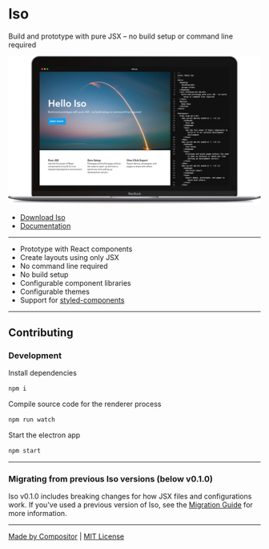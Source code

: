 
# Iso

Build and prototype with pure JSX – no build setup or command line required

<img src='docs/macbook-gray.jpg'>

- [Download Iso][download]
- [Documentation][docs]

---

- Prototype with React components
- Create layouts using only JSX
- No command line required
- No build setup
- Configurable component libraries
- Configurable themes
- Support for [styled-components][sc]

---

## Contributing

### Development

Install dependencies

```sh
npm i
```

Compile source code for the renderer process

```sh
npm run watch
```

Start the electron app

```sh
npm start
```

---

### Migrating from previous Iso versions (below v0.1.0)

Iso v0.1.0 includes breaking changes for how JSX files and configurations work.
If you've used a previous version of Iso, see the [Migration Guide](docs/migration.md) for more information.

---

[Made by Compositor](https://compositor.io)
|
[MIT License](LICENSE.md)

[sc]: https://github.com/styled-components/styled-components
[download]: https://github.com/c8r/iso/releases/latest
[docs]: docs/

